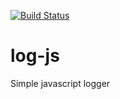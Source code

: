 [![Build Status](https://travis-ci.org/jsep/log-js.svg?branch=master)](https://travis-ci.org/jsep/log-js)

log-js 
======

Simple javascript logger
